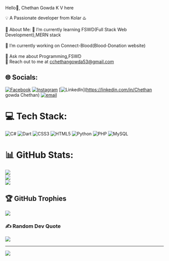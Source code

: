 Hello👋, Chethan Gowda K V here

💡 A Passionate developer from Kolar ♨️

💫 About Me:
🌱 I’m currently learning FSWD(Full Stack Web Development),MERN stack<br><br>
🔭 I’m currently working on Connect-Blood(Blood-Donation website)<br><br>
💬 Ask me about Programming,FSWD<br>
🙌 Reach out to me at cchethangowda53@gmail.com


## 🌐 Socials:
[![Facebook](https://img.shields.io/badge/Facebook-%231877F2.svg?logo=Facebook&logoColor=white)](https://facebook.com/chethangowda.kv) [![Instagram](https://img.shields.io/badge/Instagram-%23E4405F.svg?logo=Instagram&logoColor=white)](https://instagram.com/thenamechetuu) [![LinkedIn](https://img.shields.io/badge/LinkedIn-%230077B5.svg?logo=linkedin&logoColor=white)](https://linkedin.com/in/Chethan gowda Chethan) [![email](https://img.shields.io/badge/Email-D14836?logo=gmail&logoColor=white)](mailto:cchethangowda53@gmail.com) 

# 💻 Tech Stack:
![C#](https://img.shields.io/badge/c%23-%23239120.svg?style=for-the-badge&logo=csharp&logoColor=white) ![Dart](https://img.shields.io/badge/dart-%230175C2.svg?style=for-the-badge&logo=dart&logoColor=white) ![CSS3](https://img.shields.io/badge/css3-%231572B6.svg?style=for-the-badge&logo=css3&logoColor=white) ![HTML5](https://img.shields.io/badge/html5-%23E34F26.svg?style=for-the-badge&logo=html5&logoColor=white) ![Python](https://img.shields.io/badge/python-3670A0?style=for-the-badge&logo=python&logoColor=ffdd54) ![PHP](https://img.shields.io/badge/php-%23777BB4.svg?style=for-the-badge&logo=php&logoColor=white) ![MySQL](https://img.shields.io/badge/mysql-4479A1.svg?style=for-the-badge&logo=mysql&logoColor=white)
# 📊 GitHub Stats:
![](https://github-readme-stats.vercel.app/api?username=Chethan-Gowda-K-V&theme=merko&hide_border=false&include_all_commits=false&count_private=false)<br/>
![](https://nirzak-streak-stats.vercel.app/?user=Chethan-Gowda-K-V&theme=merko&hide_border=false)<br/>
![](https://github-readme-stats.vercel.app/api/top-langs/?username=Chethan-Gowda-K-V&theme=merko&hide_border=false&include_all_commits=false&count_private=false&layout=compact)

## 🏆 GitHub Trophies
![](https://github-profile-trophy.vercel.app/?username=Chethan-Gowda-K-V&theme=radical&no-frame=false&no-bg=true&margin-w=4)

### ✍️ Random Dev Quote
![](https://quotes-github-readme.vercel.app/api?type=horizontal&theme=radical)

---
[![](https://visitcount.itsvg.in/api?id=Chethan-Gowda-K-V&icon=0&color=0)](https://visitcount.itsvg.in)

<!-- Proudly created with GPRM ( https://gprm.itsvg.in ) -->
